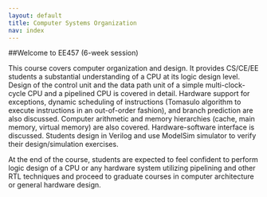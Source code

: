 ```yaml
---
layout: default
title: Computer Systems Organization
nav: index
---
```


##Welcome to EE457 (6-week session)

This course covers computer organization and design. It provides CS/CE/EE students a substantial understanding of a CPU at its logic design level. Design of the control unit and the data path unit of a simple multi-clock-cycle CPU and a pipelined CPU is covered in detail. Hardware support for exceptions, dynamic scheduling of instructions (Tomasulo algorithm to execute instructions in an out-of-order fashion), and branch prediction are also discussed. Computer arithmetic and memory hierarchies (cache, main memory, virtual memory) are also covered. Hardware-software interface is discussed. Students design in Verilog and use ModelSim simulator to verify their design/simulation exercises.

At the end of the course, students are expected to feel confident to perform logic design of a CPU or any hardware system utilizing pipelining and other RTL techniques and proceed to graduate courses in computer architecture or general hardware design.


